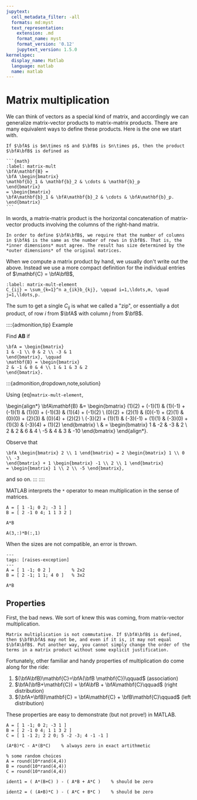```yaml
---
jupytext:
  cell_metadata_filter: -all
  formats: md:myst
  text_representation:
    extension: .md
    format_name: myst
    format_version: '0.12'
    jupytext_version: 1.5.0
kernelspec:
  display_name: Matlab
  language: matlab
  name: matlab
---
```


# Matrix multiplication

We can think of vectors as a special kind of matrix, and accordingly we can generalize matrix-vector products to matrix-matrix products. There are many equivalent ways to define these products. Here is the one we start with.

````{proof:definition} Matrix times matrix
If $\bfA$ is $m\times n$ and $\bfB$ is $n\times p$, then the product $\bfA\bfB$ is defined as

```{math}
:label: matrix-mult
\bfA\mathbf{B} =
\bfA \begin{bmatrix}
\mathbf{b}_1 & \mathbf{b}_2 & \cdots & \mathbf{b}_p
\end{bmatrix}
= \begin{bmatrix}
\bfA\mathbf{b}_1 & \bfA\mathbf{b}_2 & \cdots & \bfA\mathbf{b}_p.
\end{bmatrix}
```
````

In words, a matrix-matrix product is the horizontal concatenation of matrix-vector products involving the columns of the right-hand matrix.

```{warning}
In order to define $\bfA\bfB$, we require that the number of columns in $\bfA$ is the same as the number of rows in $\bfB$. That is, the *inner dimensions* must agree. The result has size determined by the *outer dimensions* of the original matrices.
```

When we compute a matrix product by hand, we usually don't write out the above. Instead we use a more compact definition for the individual entries of $\mathbf{C} = \bfA\bfB$,

```{math}
:label: matrix-mult-element
C_{ij} = \sum_{k=1}^n a_{ik}b_{kj}, \qquad i=1,\ldots,m, \quad j=1,\ldots,p.
```

The sum to get a single $C_{ij}$ is what we called a "zip", or essentially a dot product, of row $i$ from $\bfA$ with column $j$ from $\bfB$.

::::{admonition,tip} Example

Find $\mathbf{A}\mathbf{B}$ if

```{math}
\bfA = \begin{bmatrix}
1 & -1 \\ 0 & 2 \\ -3 & 1
\end{bmatrix}, \qquad
\mathbf{B} = \begin{bmatrix}
2 & -1 & 0 & 4 \\ 1 & 1 & 3 & 2
\end{bmatrix}.
```

:::{admonition,dropdown,note,solution}

Using {eq}`matrix-mult-element`,

\begin{align*}
\bfA\mathbf{B} &= \begin{bmatrix}
(1)(2) + (-1)(1) & (1)(-1) + (-1)(1) & (1)(0) + (-1)(3) & (1)(4) + (-1)(2) \\
(0)(2) + (2)(1) & (0)(-1) + (2)(1) & (0)(0) + (2)(3) & (0)(4) + (2)(2) \\
(-3)(2) + (1)(1) & (-3)(-1) + (1)(1) & (-3)(0) + (1)(3) & (-3)(4) + (1)(2)
\end{bmatrix} \\
& = \begin{bmatrix}
1 & -2 & -3 & 2 \\ 2 & 2 & 6 & 4 \\ -5 & 4 & 3 & -10
\end{bmatrix}
\end{align*}.

Observe that

```{math}
\bfA \begin{bmatrix} 2 \\ 1 \end{bmatrix} = 2 \begin{bmatrix} 1 \\ 0 \\ -3
\end{bmatrix} + 1 \begin{bmatrix} -1 \\ 2 \\ 1 \end{bmatrix}
= \begin{bmatrix} 1 \\ 2 \\ -5 \end{bmatrix},
```

and so on.
:::
::::

MATLAB interprets the `*` operator to mean multiplication in the sense of matrices.

```{code-cell}
A = [ 1 -1; 0 2; -3 1 ]
B = [ 2 -1 0 4; 1 1 3 2 ]

A*B

A(3,:)*B(:,1)
```

When the sizes are not compatible, an error is thrown.

```{code-cell}
---
tags: [raises-exception]
---
A = [ 1 -1; 0 2 ]        % 2x2
B = [ 2 -1; 1 1; 4 0 ]   % 3x2

A*B
```

## Properties

First, the bad news. We sort of knew this was coming, from matrix-vector multiplication.

```{warning}
Matrix multiplication is not commutative. If $\bfA\bfB$ is defined, then $\bfB\bfA$ may not be, and even if it is, it may not equal $\bfA\bfB$. Put another way, you cannot simply change the order of the terms in a matrix product without some explicit justification.
```

Fortunately, other familiar and handy properties of multiplication do come along for the ride:

1. $(\bfA\bfB)\mathbf{C}=\bfA(\bfB \mathbf{C})\qquad$  (association)
2. $\bfA(\bfB+\mathbf{C}) = \bfA\bfB + \bfA\mathbf{C}\qquad$  (right distribution)
3. $(\bfA+\bfB)\mathbf{C} = \bfA\mathbf{C} + \bfB\mathbf{C}\qquad$   (left distribution)

These properties are easy to demonstrate (but not prove!) in MATLAB. 

```{code-cell}
A = [ 1 -1; 0 2; -3 1 ]
B = [ 2 -1 0 4; 1 1 3 2 ]
C = [ 1 -1 2; 2 2 0; 5 -2 -3; 4 -1 -1 ]
```

```{code-cell}
(A*B)*C - A*(B*C)    % always zero in exact artithmetic
```

```{code-cell}
% some random choices
A = round(10*rand(4,4))
B = round(10*rand(4,4))
C = round(10*rand(4,4))

ident1 = ( A*(B+C) ) - ( A*B + A*C )    % should be zero

ident2 = ( (A+B)*C ) - ( A*C + B*C )    % should be zero
```
